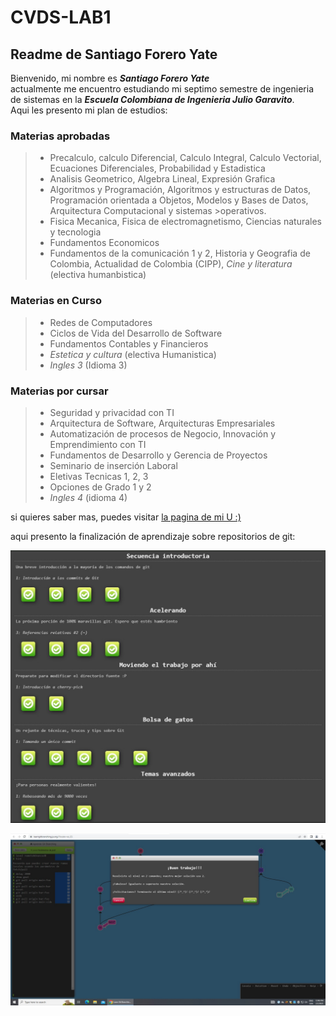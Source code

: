 # CVDS-LAB1
## Readme de Santiago Forero Yate

Bienvenido, mi nombre es ***Santiago Forero Yate***\
actualmente me encuentro estudiando mi septimo semestre de ingenieria de sistemas en la ***Escuela Colombiana de Ingenieria Julio Garavito***.\
Aqui les presento mi plan de estudios:

### Materias aprobadas
>* Precalculo, calculo Diferencial, Calculo Integral, Calculo Vectorial, Ecuaciones Diferenciales, Probabilidad y Estadistica
>* Analisis Geometrico, Algebra Lineal, Expresión Grafica
>* Algoritmos y Programación, Algoritmos y estructuras de Datos, Programación orientada a Objetos, Modelos y Bases de Datos, Arquitectura Computacional y sistemas >operativos.
>* Fisica Mecanica, Fisica de electromagnetismo, Ciencias naturales y tecnologia
>* Fundamentos Economicos
>* Fundamentos de la comunicación 1 y 2, Historia y Geografia de Colombia, Actualidad de Colombia (CIPP), *Cine y literatura* (electiva humanbistica) 
### Materias en Curso
>* Redes de Computadores
>* Ciclos de Vida del Desarrollo de Software
>* Fundamentos Contables y Financieros
>* *Estetica y cultura* (electiva Humanistica)
>* *Ingles 3* (Idioma 3)
### Materias por cursar
>* Seguridad y privacidad con TI
>* Arquitectura de Software, Arquitecturas Empresariales
>* Automatización de procesos de Negocio, Innovación y Emprendimiento con TI
>* Fundamentos de Desarrollo y Gerencia de Proyectos
>* Seminario de inserción Laboral
>* Eletivas Tecnicas 1, 2, 3
>* Opciones de Grado 1 y 2
>* *Ingles 4* (idioma 4)
 
si quieres saber mas, puedes visitar [la pagina de mi U :)](https://www.escuelaing.edu.co/es/programas/ingenieria-de-sistemas/)

aqui presento la finalización de aprendizaje sobre repositorios de git:


![](ejercicios_principal_git.jfif)

![](final_ejercicios_git.jfif)

